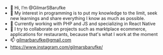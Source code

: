 - 👋 Hi, I’m @GilmarSBarufke
- 👀 My interest in programming is to put my knowledge to the limit, seek new learnings and share everything I know as much as possible.
- 🌱 Currently working with PHP and JS and specializing in React Native
- 💞️ I try to collaborate on projects such as marktplace ecommerce, applications for restaurants, because that's what I work at the moment
- 📫 gilmarbarufke@gmail.com
- https://www.instagram.com/gilmarsbarufke/

<!---
GilmarSBarufke/GilmarSBarufke is a ✨ special ✨ repository because its `README.md` (this file) appears on your GitHub profile.
You can click the Preview link to take a look at your changes.
--->
